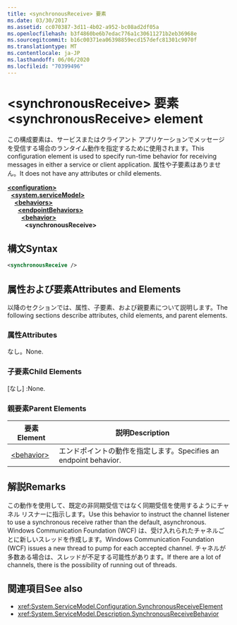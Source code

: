 ```yaml
---
title: <synchronousReceive> 要素
ms.date: 03/30/2017
ms.assetid: cc070387-3d11-4b02-a952-bc08ad2df05a
ms.openlocfilehash: b3f4860be6b7edac776a1c30611271b2eb36968e
ms.sourcegitcommit: b16c00371ea06398859ecd157defc81301c9070f
ms.translationtype: MT
ms.contentlocale: ja-JP
ms.lasthandoff: 06/06/2020
ms.locfileid: "70399496"
---
```

# <a name="synchronousreceive-element"></a><span data-ttu-id="6034d-102">\<synchronousReceive> 要素</span><span class="sxs-lookup"><span data-stu-id="6034d-102">\<synchronousReceive> element</span></span>
<span data-ttu-id="6034d-103">この構成要素は、サービスまたはクライアント アプリケーションでメッセージを受信する場合のランタイム動作を指定するために使用されます。</span><span class="sxs-lookup"><span data-stu-id="6034d-103">This configuration element is used to specify run-time behavior for receiving messages in either a service or client application.</span></span> <span data-ttu-id="6034d-104">属性や子要素はありません。</span><span class="sxs-lookup"><span data-stu-id="6034d-104">It does not have any attributes or child elements.</span></span>  
  
[**\<configuration>**](../configuration-element.md)\
&nbsp;&nbsp;[**\<system.serviceModel>**](system-servicemodel.md)\
&nbsp;&nbsp;&nbsp;&nbsp;[**\<behaviors>**](behaviors.md)\
&nbsp;&nbsp;&nbsp;&nbsp;&nbsp;&nbsp;[**\<endpointBehaviors>**](endpointbehaviors.md)\
&nbsp;&nbsp;&nbsp;&nbsp;&nbsp;&nbsp;&nbsp;&nbsp;[**\<behavior>**](behavior-of-endpointbehaviors.md)\
&nbsp;&nbsp;&nbsp;&nbsp;&nbsp;&nbsp;&nbsp;&nbsp;&nbsp;&nbsp;**\<synchronousReceive>**  
  
## <a name="syntax"></a><span data-ttu-id="6034d-105">構文</span><span class="sxs-lookup"><span data-stu-id="6034d-105">Syntax</span></span>  
  
```xml  
<synchronousReceive />
```  
  
## <a name="attributes-and-elements"></a><span data-ttu-id="6034d-106">属性および要素</span><span class="sxs-lookup"><span data-stu-id="6034d-106">Attributes and Elements</span></span>  
 <span data-ttu-id="6034d-107">以降のセクションでは、属性、子要素、および親要素について説明します。</span><span class="sxs-lookup"><span data-stu-id="6034d-107">The following sections describe attributes, child elements, and parent elements.</span></span>  
  
### <a name="attributes"></a><span data-ttu-id="6034d-108">属性</span><span class="sxs-lookup"><span data-stu-id="6034d-108">Attributes</span></span>  
 <span data-ttu-id="6034d-109">なし。</span><span class="sxs-lookup"><span data-stu-id="6034d-109">None.</span></span>  
  
### <a name="child-elements"></a><span data-ttu-id="6034d-110">子要素</span><span class="sxs-lookup"><span data-stu-id="6034d-110">Child Elements</span></span>  
 <span data-ttu-id="6034d-111">[なし] :</span><span class="sxs-lookup"><span data-stu-id="6034d-111">None.</span></span>  
  
### <a name="parent-elements"></a><span data-ttu-id="6034d-112">親要素</span><span class="sxs-lookup"><span data-stu-id="6034d-112">Parent Elements</span></span>  
  
|<span data-ttu-id="6034d-113">要素</span><span class="sxs-lookup"><span data-stu-id="6034d-113">Element</span></span>|<span data-ttu-id="6034d-114">説明</span><span class="sxs-lookup"><span data-stu-id="6034d-114">Description</span></span>|  
|-------------|-----------------|  
|[\<behavior>](behavior-of-endpointbehaviors.md)|<span data-ttu-id="6034d-115">エンドポイントの動作を指定します。</span><span class="sxs-lookup"><span data-stu-id="6034d-115">Specifies an endpoint behavior.</span></span>|  
  
## <a name="remarks"></a><span data-ttu-id="6034d-116">解説</span><span class="sxs-lookup"><span data-stu-id="6034d-116">Remarks</span></span>  
 <span data-ttu-id="6034d-117">この動作を使用して、既定の非同期受信ではなく同期受信を使用するようにチャネル リスナーに指示します。</span><span class="sxs-lookup"><span data-stu-id="6034d-117">Use this behavior to instruct the channel listener to use a synchronous receive rather than the default, asynchronous.</span></span> <span data-ttu-id="6034d-118">Windows Communication Foundation (WCF) は、受け入れられたチャネルごとに新しいスレッドを作成します。</span><span class="sxs-lookup"><span data-stu-id="6034d-118">Windows Communication Foundation (WCF) issues a new thread to pump for each accepted channel.</span></span> <span data-ttu-id="6034d-119">チャネルが多数ある場合は、スレッドが不足する可能性があります。</span><span class="sxs-lookup"><span data-stu-id="6034d-119">If there are a lot of channels, there is the possibility of running out of threads.</span></span>  
  
## <a name="see-also"></a><span data-ttu-id="6034d-120">関連項目</span><span class="sxs-lookup"><span data-stu-id="6034d-120">See also</span></span>

- <xref:System.ServiceModel.Configuration.SynchronousReceiveElement>
- <xref:System.ServiceModel.Description.SynchronousReceiveBehavior>
